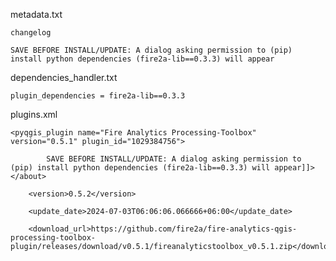 
metadata.txt

    changelog

	SAVE BEFORE INSTALL/UPDATE: A dialog asking permission to (pip) install python dependencies (fire2a-lib==0.3.3) will appear

dependencies_handler.txt

	plugin_dependencies = fire2a-lib==0.3.3

plugins.xml

	<pyqgis_plugin name="Fire Analytics Processing-Toolbox" version="0.5.1" plugin_id="1029384756">

			SAVE BEFORE INSTALL/UPDATE: A dialog asking permission to (pip) install python dependencies (fire2a-lib==0.3.3) will appear]]></about>

		<version>0.5.2</version>

		<update_date>2024-07-03T06:06:06.066666+06:00</update_date>

		<download_url>https://github.com/fire2a/fire-analytics-qgis-processing-toolbox-plugin/releases/download/v0.5.1/fireanalyticstoolbox_v0.5.1.zip</download_url>
